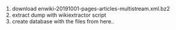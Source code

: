 1. download enwiki-20191001-pages-articles-multistream.xml.bz2
2. extract dump with wikiextractor script
3. create database with the files from here..